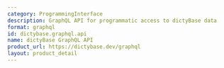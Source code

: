 ```yaml
---
category: ProgrammingInterface
description: GraphQL API for programmatic access to dictyBase data
format: graphql
id: dictybase.graphql.api
name: dictyBase GraphQL API
product_url: https://dictybase.dev/graphql
layout: product_detail
---
```

